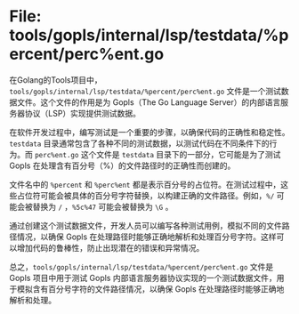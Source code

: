 # File: tools/gopls/internal/lsp/testdata/%percent/perc%ent.go

在Golang的Tools项目中，`tools/gopls/internal/lsp/testdata/%percent/perc%ent.go` 文件是一个测试数据文件。这个文件的作用是为 Gopls（The Go Language Server）的内部语言服务器协议（LSP）实现提供测试数据。

在软件开发过程中，编写测试是一个重要的步骤，以确保代码的正确性和稳定性。`testdata` 目录通常包含了各种不同的测试数据，以测试代码在不同条件下的行为。而 `perc%ent.go` 这个文件是 `testdata` 目录下的一部分，它可能是为了测试 Gopls 在处理含有百分号（%）的文件路径时的正确性而创建的。

文件名中的 `%percent` 和 `%perc%ent` 都是表示百分号的占位符。在测试过程中，这些占位符可能会被具体的百分号字符替换，以构建正确的文件路径。例如，`%/` 可能会被替换为 `/` ，`%5c%47` 可能会被替换为 `\G` 。

通过创建这个测试数据文件，开发人员可以编写各种测试用例，模拟不同的文件路径情况，以确保 Gopls 在处理路径时能够正确地解析和处理百分号字符。这样可以增加代码的鲁棒性，防止出现潜在的错误和异常情况。

总之，`tools/gopls/internal/lsp/testdata/%percent/perc%ent.go` 文件是 Gopls 项目中用于测试 Gopls 内部语言服务器协议实现的一个测试数据文件，用于模拟含有百分号字符的文件路径情况，以确保 Gopls 在处理路径时能够正确地解析和处理。

